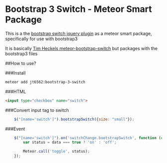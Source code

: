 # Bootstrap 3 Switch - Meteor Smart Package

This is a the [bootstrap switch jquery plugin](https://github.com/nostalgiaz/bootstrap-switch) as a meteor smart package, specifically for use with bootstrap3

It is basically [Tim Heckels meteor-bootstrap-switch](https://github.com/TimHeckel/meteor-bootstrap-switch) but packages with the bootstrap3 files

##How to use?

###Install
```bash
meteor add jt6562:bootstrap-3-switch
```

###HTML
```html
<input type="checkbox" name="switch">
```

###Convert input tag to switch
```javascript
    $("[name='switch']").bootstrapSwitch({size: "small"});
```

###Event
```javascript
    $("[name='switch']").on('switchChange.bootstrapSwitch', function (event, data) {
        var status = data === true ? 'on' : 'off';

        Meteor.call('toggle', status);
    }); 
```
